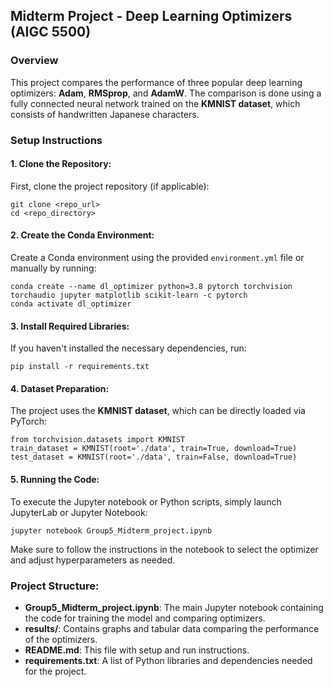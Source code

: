 
## Midterm Project - Deep Learning Optimizers (AIGC 5500)

### Overview
This project compares the performance of three popular deep learning optimizers: **Adam**, **RMSprop**, and **AdamW**. The comparison is done using a fully connected neural network trained on the **KMNIST dataset**, which consists of handwritten Japanese characters.

### Setup Instructions

#### 1. Clone the Repository:
First, clone the project repository (if applicable):
```
git clone <repo_url>
cd <repo_directory>
```

#### 2. Create the Conda Environment:
Create a Conda environment using the provided `environment.yml` file or manually by running:
```
conda create --name dl_optimizer python=3.8 pytorch torchvision torchaudio jupyter matplotlib scikit-learn -c pytorch
conda activate dl_optimizer
```

#### 3. Install Required Libraries:
If you haven't installed the necessary dependencies, run:
```
pip install -r requirements.txt
```

#### 4. Dataset Preparation:
The project uses the **KMNIST dataset**, which can be directly loaded via PyTorch:
```
from torchvision.datasets import KMNIST
train_dataset = KMNIST(root='./data', train=True, download=True)
test_dataset = KMNIST(root='./data', train=False, download=True)
```

#### 5. Running the Code:
To execute the Jupyter notebook or Python scripts, simply launch JupyterLab or Jupyter Notebook:
```
jupyter notebook Group5_Midterm_project.ipynb
```
Make sure to follow the instructions in the notebook to select the optimizer and adjust hyperparameters as needed.

### Project Structure:
- **Group5_Midterm_project.ipynb**: The main Jupyter notebook containing the code for training the model and comparing optimizers.
- **results/**: Contains graphs and tabular data comparing the performance of the optimizers.
- **README.md**: This file with setup and run instructions.
- **requirements.txt**: A list of Python libraries and dependencies needed for the project.

